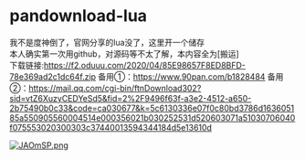 # pandownload-lua
我不是度神倒了，官网分享的lua没了，这里开一个储存
<br>本人确实第一次用github，对源码等不太了解，本内容全为[搬运]
<br>下载链接:https://f2.oduuu.com/2020/04/85E98657F8ED8BFD-78e369ad2c1dc64f.zip 
备用①：https://www.90pan.com/b1828484
备用②：https://mail.qq.com/cgi-bin/ftnDownload302?sid=vtZ6XuzyCEDYeSd5&fid=2%2F9496f63f-a3e2-4512-a650-2b75490b0c33&code=ca030677&k=5c6130336e07f0c80bd3786d163605185a550905560004514e000356021b030252531d520603071a51030706040f075553020300303c37440013594344184d5e13610d   

[![JAOmSP.png](https://s1.ax1x.com/2020/04/16/JAOmSP.png)](https://imgchr.com/i/JAOmSP)
